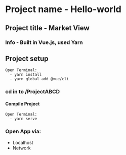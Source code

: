 # Project name - Hello-world
## Project title - Market View
### Info - Built in Vue.js, used Yarn


## Project setup
```
Open Terminal:
  - yarn install
  - yarn global add @vue/cli
```

### cd in to /ProjectABCD

#### Compile Project
```
Open Terminal:
  - yarn serve
```

### Open App via:
  - Localhost
  - Network


